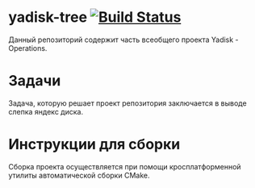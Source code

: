 # yadisk-tree [![Build Status](https://travis-ci.org/yadisk-ops/yadisk-tree.svg?branch=master)](https://travis-ci.org/yadisk-ops/yadisk-tree)
Данный репозиторий содержит часть всеобщего проекта Yadisk - Operations. 

# Задачи
Задача, которую решает проект репозитория заключается в выводе слепка яндекс диска. 

# Инструкции для сборки
Сборка проекта осуществляется при помощи кросплатформенной утилиты автоматической сборки CMake.
